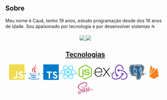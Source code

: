 
## Sobre
Meu nome é Cauã, tenho 19 anos, estudo programação desde dos 16 anos de idade.
Sou apaixonado por tecnologia e por desenvolver sistemas :coffee: 


<div align="center">
  <a href="https://github.com/andradecaua">
  <img height="180em" src="https://github-readme-stats.vercel.app/api?username=andradecaua&show_icons=true&theme=dracula&include_all_commits=true&count_private=true"/>
  <img height="180em" src="https://github-readme-stats.vercel.app/api/top-langs/?username=andradecaua&layout=compact&langs_count=7&theme=dracula"/>
</div>

<div align="center">
  <h2>Tecnologias</h2>
    <img align="center" alt="javascript" height="50" width="50" src="https://raw.githubusercontent.com/devicons/devicon/master/icons/javascript/javascript-plain.svg">
    <img align="center" alt="javascript" height="50" width="50" src="https://raw.githubusercontent.com/devicons/devicon/master/icons/java/java-original.svg">
    <img align="center" alt="javascript" height="50" width="50" src="https://raw.githubusercontent.com/devicons/devicon/master/icons/typescript/typescript-original.svg">
    <img align="center" alt="javascript" height="50" width="50" src="https://raw.githubusercontent.com/devicons/devicon/master/icons/react/react-original.svg">
    <img align="center" alt="javascript" height="50" width="50" src="https://raw.githubusercontent.com/devicons/devicon/master/icons/nodejs/nodejs-original.svg">
    <img align="center" alt="javascript" height="50" width="50" src="https://raw.githubusercontent.com/devicons/devicon/master/icons/express/express-original.svg">
    <img align="center" alt="javascript" height="50" width="50" src="https://raw.githubusercontent.com/devicons/devicon/master/icons/redux/redux-original.svg">
    <img align="center" alt="javascript" height="50" width="50" src="https://raw.githubusercontent.com/devicons/devicon/master/icons/postgresql/postgresql-original.svg">
    <img align="center" alt="javascript" height="50" width="50" src="https://raw.githubusercontent.com/devicons/devicon/master/icons/firebase/firebase-plain.svg">
    <img align="center" alt="javascript" height="50" width="50" src="https://raw.githubusercontent.com/devicons/devicon/master/icons/sass/sass-original.svg">
</div>
